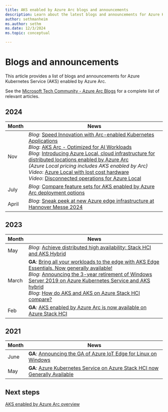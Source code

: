 ```yaml
---
title: AKS enabled by Azure Arc blogs and announcements
description: Learn about the latest blogs and announcements for Azure Kubernetes Service (AKS) enabled by Azure Arc.
author: sethmanheim
ms.author: sethm
ms.date: 12/3/2024
ms.topic: conceptual

---
```


# Blogs and announcements

This article provides a list of blogs and announcements for Azure Kubernetes Service (AKS) enabled by Azure Arc.

See the [Microsoft Tech Community - Azure Arc Blogs](https://techcommunity.microsoft.com/tag/azure%20arc?nodeId=board%3AAzureArcBlog) for a complete list of relevant articles.

## 2024

| Month | News |
|-|-|
| Nov | *Blog*: [Speed Innovation with Arc-enabled Kubernetes Applications](https://techcommunity.microsoft.com/blog/azurearcblog/speed-innovation-with-arc-enabled-kubernetes-applications/4298658) <br/> *Blog*: [AKS Arc - Optimized for AI Workloads](https://techcommunity.microsoft.com/blog/azurearcblog/aks-arc---optimized-for-ai-workloads/4292435) <br/>*Blog*: [Introducing Azure Local, cloud infrastructure for distributed locations enabled by Azure Arc](https://techcommunity.microsoft.com/blog/azurearcblog/introducing-azure-local-cloud-infrastructure-for-distributed-locations-enabled-b/4296017) <br/>*(Azure Local pricing includes AKS enabled by Arc)*<br/> *Video*: [Azure Local with lost cost hardware](https://youtu.be/yxlAfS9mh2E) <br/> *Video*: [Disconnected operations for Azure Local](https://www.youtube.com/watch?v=8VwhonI_Jq8)|
| July | *Blog*: [Compare feature sets for AKS enabled by Azure Arc deployment options](https://techcommunity.microsoft.com/t5/azure-arc-blog/comparing-feature-sets-for-aks-enabled-by-azure-arc-deployment/ba-p/4188163)|
| April  | *Blog*:  [Sneak peek at new Azure edge infrastructure at Hannover Messe 2024](https://techcommunity.microsoft.com/t5/azure-stack-blog/sneak-peek-at-new-azure-edge-infrastructure-at-hannover-messe/ba-p/4120256)|

## 2023

| Month | News |
|-|-|
| May | *Blog*: [Achieve distributed high availability: Stack HCI and AKS Hybrid](https://techcommunity.microsoft.com/t5/azure-architecture-blog/achieving-distributed-high-availability-stack-hci-and-aks-hybrid/ba-p/3820279) |
| March | **GA**: [Bring all your workloads to the edge with AKS Edge Essentials. Now generally available!](https://techcommunity.microsoft.com/t5/internet-of-things-blog/bring-all-your-workloads-to-the-edge-with-aks-edge-essentials/ba-p/3765162) <br/> *Blog*:  [Announcing the 3-year retirement of Windows Server 2019 on Azure Kubernetes Service and AKS hybrid](https://techcommunity.microsoft.com/t5/containers/announcing-the-3-year-retirement-of-windows-server-2019-on-azure/ba-p/3777341) <br/> *Blog*: [How do AKS and AKS on Azure Stack HCI compare?](https://techcommunity.microsoft.com/t5/azure-arc-blog/how-do-aks-and-aks-on-azure-stack-hci-compare/ba-p/3761670)|
| Feb | **GA**: [AKS enabled by Azure Arc is now available on Azure Stack HCI](https://techcommunity.microsoft.com/t5/azure-stack-blog/aks-enabled-by-azure-arc-is-now-available-on-azure-stack-hci/ba-p/4045648) |

## 2021

| Month | News |
|-|-|
| June | **GA**: [Announcing the GA of Azure IoT Edge for Linux on Windows](https://techcommunity.microsoft.com/t5/internet-of-things-blog/announcing-the-ga-of-azure-iot-edge-for-linux-on-windows/ba-p/2477508) |
| May | **GA**: [Azure Kubernetes Service on Azure Stack HCI now Generally Available](https://techcommunity.microsoft.com/t5/azure-stack-blog/azure-kubernetes-service-on-azure-stack-hci-now-generally/ba-p/2382390) |

## Next steps

[AKS enabled by Azure Arc overview](overview.md)
